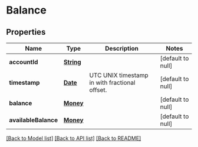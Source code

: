 # Balance
## Properties

Name | Type | Description | Notes
------------ | ------------- | ------------- | -------------
**accountId** | [**String**](string.md) |  | [default to null]
**timestamp** | [**Date**](DateTime.md) | UTC UNIX timestamp in with fractional offset. | [default to null]
**balance** | [**Money**](Money.md) |  | [default to null]
**availableBalance** | [**Money**](Money.md) |  | [default to null]

[[Back to Model list]](../README.md#documentation-for-models) [[Back to API list]](../README.md#documentation-for-api-endpoints) [[Back to README]](../README.md)

